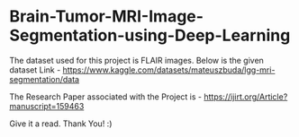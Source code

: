 # Brain-Tumor-MRI-Image-Segmentation-using-Deep-Learning

The dataset used for this project is FLAIR images. Below is the given dataset Link - 
https://www.kaggle.com/datasets/mateuszbuda/lgg-mri-segmentation/data

The Research Paper associated with the Project is - https://ijirt.org/Article?manuscript=159463

Give it a read. Thank You! :)
